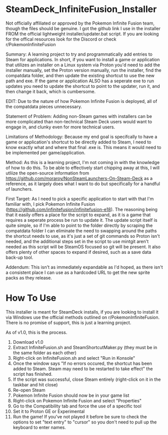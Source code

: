 # SteamDeck_InfiniteFusion_Installer 

Not officially affiliated or approved by the Pokemon Infinite Fusion team, though the files should be genuine. I got the github link I use in the installer FROM the official lightweight installer/updater.bat script. If you are looking for the offical resources look for the Discord or check r/PokemonInfiniteFusion

Summary:
A learning project to try and programmatically add entries to Steam for applications. In short, if you want to install a game or application that utilizes an installer on a Linux system via Proton you'd need to add the installer manually, set the Proton version manually, run the installer, find the compatdata folder, and then update the existing shortcut to use the new path and exe. If the game or application ALSO has a seperate exe to run updates you need to update the shortcut to point to the updater, run it, and then change it back, which is cumbersome.

EDIT: Due to the nature of how Pokemon Infinite Fusion is deployed, all of the compatdata pieces unnecessary.

Statement of Problem:
Adding non-Steam games with installers can be more complicated than non-technical Steam Deck users would want to engage in, and clunky even for more technical users.

Limitations of Methodology:
Because my end goal is specifcally to have a game or application's shortcut to be directly added to Steam, I need to know exactly what and where that final .exe is. This means it would need to be implemented per game/application.

Method:
As this is a learning project, I'm not coming in with the knowledge of how to do this. To be able to effectively start chipping away at this, I will utliize the open-source information from https://github.com/moraroy/NonSteamLaunchers-On-Steam-Deck as a reference, as it largely does what I want to do but specifically for a handful of launchers.

First Target:
As I need to pick a specific application to start with that I'm familiar with, I pick Pokemon Infinite Fusion (https://github.com/infinitefusion/infinitefusion-e18). The reasoning being that it easily offers a place for the script to expand, as it is a game that requires a seperate process be run to update it. The update script itself is quite simple, so if I'm able to point to the folder directly by scraping the compatdata folder I can eliminate the need to swapping around the paths the shortcut needs to use, as it's just a set of git commands so Proton isn't needed, and the additional steps set in the script to use mintgit aren't needed as this script will be SteamOS focused so git will be present. It also offers plenty of other spaces to expand if desired, such as a save data back-up tool. 

Addendum: This isn't as immediately expandable as I'd hoped, as there isn't a consistent place I can use as a hardcoded URL to get the new sprite packs as they release.

# How To Use
This installer is meant for SteamDeck installs, if you are looking to install it via Windows use the official methods outlined on r/PokemonInfiniteFusion. There is no promise of support, this is just a learning project.

As of v1.0, this is the process.
1) Download v1.0
2) Extract InfiniteFusion.sh and SteamShortcutMaker.py (they must be in the same folder as each other)
3) Right-click on InfiniteFusion.sh and select "Run in Konsole"
4) Once the window says "If no errors occured, the shortcut has been added to Steam. Steam may need to be restarted to take effect" the script has finished.
5) If the script was successful, close Steam entirely (right-click on it in the taskbar and hit close)
6) Re-open Steam
7) Pokemon Infinite Fusion should now be in your game list
8) Right-click on Pokemon Infinite Fusion and select "Properties"
9) Go to the Compatibility tab and force the use of a specific tool
10) Set it to Proton GE or Experimental
11) Run the game! If you've not played it before be sure to check the options to set "text entry" to "cursor" so you don't need to pull up the keyboard to enter names.
